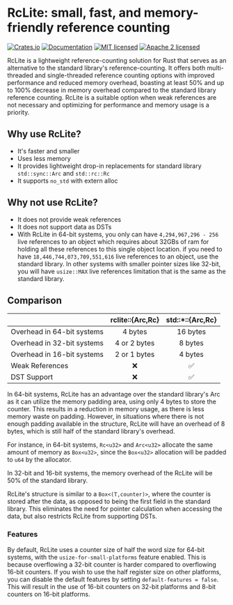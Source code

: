 # RcLite: small, fast, and memory-friendly reference counting

[![Crates.io][crates-badge]][crates-url]
[![Documentation][doc-badge]][doc-url]
[![MIT licensed][mit-badge]][mit-url]
[![Apache 2 licensed][apache-badge]][apache-url]

[crates-badge]: https://img.shields.io/crates/v/rclite.svg?style=for-the-badge
[crates-url]: https://crates.io/crates/rclite
[mit-badge]: https://img.shields.io/badge/license-MIT-blue.svg?style=for-the-badge
[apache-badge]: https://img.shields.io/badge/license-Apache2-orange.svg?style=for-the-badge
[mit-url]: https://github.com/fereidani/rclite/blob/master/LICENSE-MIT
[apache-url]: https://github.com/fereidani/rclite/blob/master/LICENSE-APACHE
[doc-badge]: https://img.shields.io/docsrs/rclite?style=for-the-badge
[doc-url]: https://docs.rs/rclite

RcLite is a lightweight reference-counting solution for Rust that serves as an alternative to the standard library's reference-counting. It offers both multi-threaded and single-threaded reference counting options with improved performance and reduced memory overhead, boasting at least 50% and up to 100% decrease in memory overhead compared to the standard library reference counting. RcLite is a suitable option when weak references are not necessary and optimizing for performance and memory usage is a priority.

## Why use RcLite?

- It's faster and smaller
- Uses less memory
- It provides lightweight drop-in replacements for standard library `std::sync::Arc` and `std::rc::Rc`
- It supports `no_std` with extern alloc

## Why not use RcLite?

- It does not provide weak references
- It does not support data as DSTs
- With RcLite in 64-bit systems, you only can have `4,294,967,296 - 256` live references to an object which requires about 32GBs of ram for holding all these references to this single object location. if you need to have `18,446,744,073,709,551,616` live references to an object, use the standard library. In other systems with smaller pointer sizes like 32-bit, you will have `usize::MAX` live references limitation that is the same as the standard library.

## Comparison

|                            | rclite::{Arc,Rc} | std::\*::{Arc,Rc} |
| -------------------------- | :--------------: | :---------------: |
| Overhead in 64-bit systems |     4 bytes      |     16 bytes      |
| Overhead in 32-bit systems |   4 or 2 bytes   |      8 bytes      |
| Overhead in 16-bit systems |   2 or 1 bytes   |      4 bytes      |
| Weak References            |        ❌        |        ✅         |
| DST Support                |        ❌        |        ✅         |

In 64-bit systems, RcLite has an advantage over the standard library's Arc as it can utilize the memory padding area, using only 4 bytes to store the counter. This results in a reduction in memory usage, as there is less memory waste on padding. However, in situations where there is not enough padding available in the structure, RcLite will have an overhead of 8 bytes, which is still half of the standard library's overhead.

For instance, in 64-bit systems, `Rc<u32>` and `Arc<u32>` allocate the same amount of memory as `Box<u32>`, since the `Box<u32>` allocation will be padded to `u64` by the allocator.

In 32-bit and 16-bit systems, the memory overhead of the RcLite will be 50% of the standard library.

RcLite's structure is similar to a `Box<(T,counter)>`, where the counter is stored after the data, as opposed to being the first field in the standard library. This eliminates the need for pointer calculation when accessing the data, but also restricts RcLite from supporting DSTs.

### Features

By default, RcLite uses a counter size of half the word size for 64-bit systems, with the `usize-for-small-platforms` feature enabled. This is because overflowing a 32-bit counter is harder compared to overflowing 16-bit counters. If you wish to use the half register size on other platforms, you can disable the default features by setting `default-features = false`. This will result in the use of 16-bit counters on 32-bit platforms and 8-bit counters on 16-bit platforms.